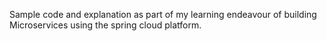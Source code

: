 Sample code and explanation as part of my learning endeavour of building Microservices using the spring cloud platform.

